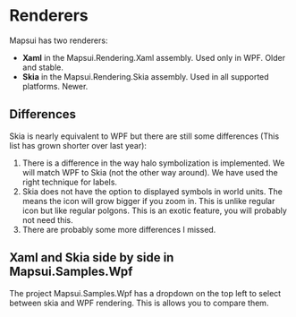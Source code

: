 # Renderers

Mapsui has two renderers:
- **Xaml** in the Mapsui.Rendering.Xaml assembly. Used only in WPF. Older and stable. 
- **Skia** in the Mapsui.Rendering.Skia assembly. Used in all supported platforms. Newer.

## Differences
Skia is nearly equivalent to WPF but there are still some differences (This list has grown shorter over last year):
1. There is a difference in the way halo symbolization is implemented. We will match WPF to Skia (not the other way around). We have used the right technique for labels.
1. Skia does not have the option to displayed symbols in world units. The means the icon will grow bigger if you zoom in. This is unlike regular icon but like regular polgons. This is an exotic feature, you will probably not need this. 
1. There are probably some more differences I missed.

## Xaml and Skia side by side in Mapsui.Samples.Wpf
The project Mapsui.Samples.Wpf has a dropdown on the top left to select between skia and WPF rendering. This is allows you to compare them.

